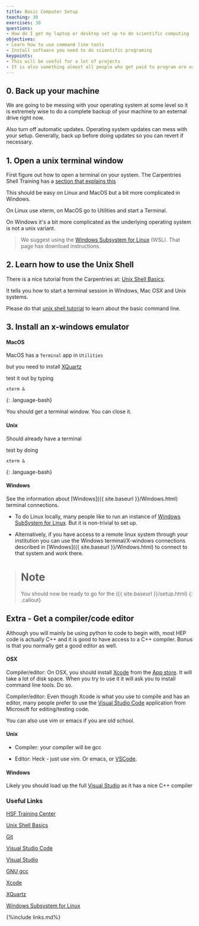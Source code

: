 ```yaml
---
title: Basic Computer Setup  
teaching: 30
exercises: 30
questions:
- How do I get my laptop or desktop set up to do scientific computing
objectives:
- Learn how to use command line tools
- Install software you need to do scientific programing
keypoints:
- This will be useful for a lot of projects
- It is also something almost all people who get paid to program are expected to know well
---
```


## 0. Back up your machine

We are going to be messing with your operating system at some level so it is extremely wise to do a complete backup of your machine to an external drive right now.

Also turn off automatic updates.  Operating system updates can mess with your setup.  Generally, back up before doing updates so you can revert if necessary.

## 1. Open a unix terminal window

First figure out how to open a terminal on your system.  The Carpentries Shell Training has a [section that explains this][New Shell]

This should be easy on Linux and MacOS but a bit more complicated in Windows.


On Linux use xterm, on MacOS go to Utilities and start a Terminal.

On Windows it's a bit more complicated as the underlying operating system is not a unix variant.  

> We suggest using the [Windows Subsystem for Linux](https://learn.microsoft.com/en-us/windows/wsl/about) (WSL). That page has download instructions.



## 2. Learn how to use the Unix Shell

<!-- First figure out [how to open a terminal on your system][New Shell]
-->

There is a nice tutorial from the Carpentries at: [Unix Shell Basics][Unix Shell Basics].

It tells you how to start a terminal session in Windows, Mac OSX and Unix systems.

Please do that [unix shell tutorial][Unix Shell Basics] to learn about the basic command line.


## 3. Install an x-windows emulator

#### MacOS

MacOS  has a `Terminal` app in `Utilities`

but you need to install [XQuartz][XQuartz]

test it out by typing

~~~
xterm &
~~~
{: .language-bash}

You should get a terminal window. You can close it.


#### Unix

Should already have a terminal

test by doing

~~~
xterm &
~~~
{: .language-bash}

#### Windows

See the information about [Windows]({{ site.baseurl }}/Windows.html) terminal connections. 

- To do Linux locally, many people like to run an instance of [Windows SubSystem for Linux](https://learn.microsoft.com/en-us/windows/wsl/about).  But it is non-trivial to set up. 

- Alternatively, if you have access to a remote linux system through your institution you can use the Windows terminal/X-windows connections described in [Windows]({{ site.baseurl }}/Windows.html) to connect to that system and work there. 

> # Note
> You should now be ready to go for the ({{ site.baseurl }}/setup.html) 
{: .callout}

## Extra - Get a compiler/code editor

Although you will mainly be using python to code to begin with, most HEP code is actually C++ and it is good to have access to a C++ compiler.  Bonus is that you normally get a good editor as well.

#### OSX
Compiler/editor: On OSX, you should install [Xcode][Xcode] from the [App store](https://www.apple.com/app-store/).  It will take a lot of disk space. When you try to use it it will ask you to install command line tools.  Do so.

Compiler/editor: Even though Xcode is what you use to compile and has an editor, many people prefer to use the [Visual Studio Code](https://code.visualstudio.com) application from Microsoft for editing/testing code.

You can also use vim or emacs if you are old school.

#### Unix
- Compiler: your compiler will be gcc

- Editor: Heck - just use vim. Or emacs, or [VSCode][Visual Studio Code].

#### Windows
Likely you should load up the full [Visual Studio][Visual Studio] as it has a nice C++ compiler


### Useful Links

[HSF Training Center][HSF Training Center]

[Unix Shell Basics][Unix Shell Basics]

[Git][Git]

[Visual Studio Code][Visual Studio Code]

[Visual Studio][Visual Studio]

[GNU gcc][GNU gcc]

[Xcode][Xcode]

[XQuartz][XQuartz]

[Windows Subsystem for Linux][Windows Subsystem for Linux]

{%include links.md%}

[New Shell]: https://swcarpentry.github.io/shell-novice/#open-a-new-shell
[HSF Training Center]: https://hsf-training.org/training-center/
[Windows Subsystem for Linux]: https://learn.microsoft.com/en-us/windows/wsl/about
[Unix Shell Basics]: https://swcarpentry.github.io/shell-novice/
[Git]: https://swcarpentry.github.io/git-novice
[Visual Studio Code]: https://code.visualstudio.com
[Visual Studio]:https://visualstudio.microsoft.com/vs/
[GNU gcc]: https://gcc.gnu.org
[App Store]: https://www.apple.com/app-store/
[Xcode]: https://developer.apple.com/xcode/
[XQuartz]: https://www.xquartz.org
